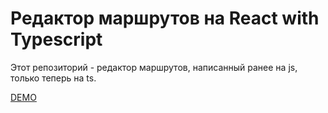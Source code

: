 # Редактор маршрутов на React with Typescript 
Этот репозиторий - редактор маршрутов, написанный ранее на js, только теперь на ts.

[DEMO](https://keeeparis.github.io/route-react-ts/)

